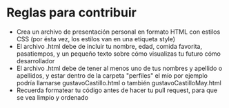 # Reglas para contribuir

- Crea un archivo de presentación personal en formato HTML con estilos CSS (por ésta vez, los estilos van en una etiqueta style)
- El archivo .html debe de incluir tu nombre, edad, comida favorita, pasatiempos, y un pequeño texto sobre cómo visualizas tu futuro cómo desarrollador
- El archivo .html debe de tener al menos uno de tus nombres y apellido o apellidos, y estar dentro de la carpeta "perfiles" el mío por ejemplo podría llamarse gustavoCastillo.html o también gustavoCastilloMay.html
- Recuerda formatear tu código antes de hacer tu pull request, para que se vea limpio y ordenado
